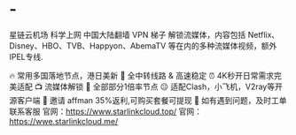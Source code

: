 # -
星链云机场
科学上网
中国大陆翻墙
VPN 
梯子
解锁流媒体，内容包括 Netflix、Disney、HBO、TVB、Happyon、AbemaTV 等在内的多种流媒体视频，额外IPEL专线.

🔥 常用多国落地节点，港日美新
🚀 全中转线路 & 高速稳定
⏰ 4K秒开日常需求完美适配
📺 流媒体解锁
💝 全部部分1倍率节点
😐 适配Clash，小飞机，V2ray等开源客户端
💋 邀请 affman 35%返利,可购买套餐可提现
 👤 如有遇到问题，及时工单联系客服
官网：https://www.starlinkcloud.top/
官网：https://wwe.starlinkcloud.me/
